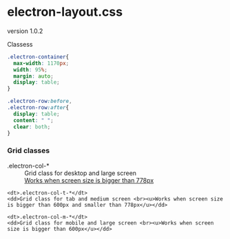 <h1>electron-layout.css</h1>version 1.0.2 <br/>




Classess

```css
.electron-container{
  max-width: 1170px;
  width: 95%;
  margin: auto;
  display: table;
}
```

```css
.electron-row:before,
.electron-row:after{
  display: table;
  content: " ";
  clear: both;
}
```

### Grid classes

<dl>
    <dt>.electron-col-*</dt>
    <dd>Grid class for desktop and large screen <br><u>Works when screen size is bigger than 778px</u></dd>

    <dt>.electron-col-t-*</dt>
    <dd>Grid class for tab and medium screen <br><u>Works when screen size is bigger than 600px and smaller than 778px</u></dd>

    <dt>.electron-col-m-*</dt>
    <dd>Grid class for mobile and large screen <br><u>Works when screen size is bigger than 600px</u></dd>
</dl>
